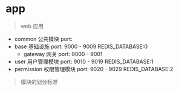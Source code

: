 # app
> web 应用

- common        公共模块         port: 
- base          基础设施         port: 9000 - 9009  REDIS_DATABASE:0
  - gateway     网关            port: 9000 - 9001 
- user          用户管理模块      port: 9010 - 9019  REDIS_DATABASE:1
- permission    权限管理模块      port: 9020 - 9029  REDIS_DATABASE:2


> 模块的划分标准
